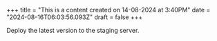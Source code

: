 +++
title = "This is a content created on 14-08-2024 at 3:40PM"
date = "2024-08-16T06:03:56.093Z"
draft = false
+++

  Deploy the latest version to the staging server.
        
